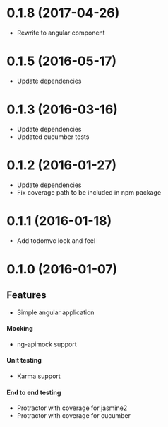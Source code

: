 <a name="0.1.8"></a>
# 0.1.8 (2017-04-26)

- Rewrite to angular component

<a name="0.1.5"></a>
# 0.1.5 (2016-05-17)

- Update dependencies

<a name="0.1.3"></a>
# 0.1.3 (2016-03-16)

- Update dependencies
- Updated cucumber tests

<a name="0.1.2"></a>
# 0.1.2 (2016-01-27)

- Update dependencies
- Fix coverage path to be included in npm package

<a name="0.1.1"></a>
# 0.1.1 (2016-01-18)

- Add todomvc look and feel

<a name="0.1.0"></a>
# 0.1.0 (2016-01-07)

## Features
- Simple angular application
#### Mocking
- ng-apimock support
#### Unit testing
- Karma support
#### End to end testing
- Protractor with coverage for jasmine2
- Protractor with coverage for cucumber